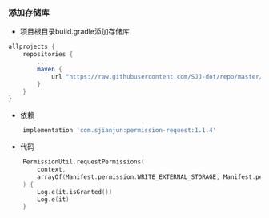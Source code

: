 ### 添加存储库
- 项目根目录build.gradle添加存储库
```groovy
allprojects {
    repositories {
        ...
        maven {
            url "https://raw.githubusercontent.com/SJJ-dot/repo/master/repository"
        }
    }
}
```
- 依赖
```groovy
    implementation 'com.sjianjun:permission-request:1.1.4'
```
- 代码
```kotlin
    PermissionUtil.requestPermissions(
        context,
        arrayOf(Manifest.permission.WRITE_EXTERNAL_STORAGE, Manifest.permission.CALL_PHONE)
    ) {
        Log.e(it.isGranted())
        Log.e(it)
    }
```
